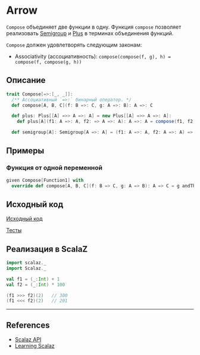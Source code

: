 # Arrow

`Compose` объединяет две функции в одну.
Функция `compose` позволяет реализовать [Semigroup](../monoid/semigroup) и [Plus](../monad/plus) в терминах объединения функций.

`Compose` должен удовлетворять следующим законам:
- Associativity (ассоциативность): `compose(compose(f, g), h) = compose(f, compose(g, h))`


## Описание

```scala
trait Compose[=>:[_, _]]:
  /** Ассоциативный `=>:` бинарный оператор. */
  def compose[A, B, C](f: B =>: C, g: A =>: B): A =>: C

  def plus: Plus[[A] =>> A =>: A] = new Plus[[A] =>> A =>: A]:
    def plus[A](f1: A =>: A, f2: => A =>: A): A =>: A = compose(f1, f2)

  def semigroup[A]: Semigroup[A =>: A] = (f1: A =>: A, f2: A =>: A) => compose(f1, f2)
```

## Примеры

### Функция от одной переменной

```scala
given Compose[Function1] with
  override def compose[A, B, C](f: B => C, g: A => B): A => C = g andThen f
```

## Исходный код

[Исходный код](https://gitflic.ru/project/artemkorsakov/scalabook/blob?file=examples%2Fsrc%2Fmain%2Fscala%2Ftypeclass%2Farrow%2FCompose.scala&plain=1)

[Тесты](https://gitflic.ru/project/artemkorsakov/scalabook/blob?file=examples%2Fsrc%2Ftest%2Fscala%2Ftypeclass%2Farrow%2FComposeSuite.scala)


## Реализация в ScalaZ

```scala
import scalaz._
import Scalaz._

val f1 = (_:Int) + 1
val f2 = (_:Int) * 100

(f1 >>> f2)(2)   // 300
(f1 <<< f2)(2)   // 201
```


---

## References

- [Scalaz API](https://javadoc.io/doc/org.scalaz/scalaz-core_3/7.3.6/scalaz/Arrow.html)
- [Learning Scalaz](http://eed3si9n.com/learning-scalaz/Arrow.html)
